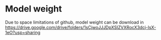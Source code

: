 # Model weight

Due to space limitations of github, model weight can be download in https://drive.google.com/drive/folders/1sCjwoJJJDpXSIZVXRocX3dcj-IsX-1eO?usp=sharing
